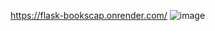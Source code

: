 https://flask-bookscap.onrender.com/
![image](https://github.com/user-attachments/assets/ef279855-f7db-464f-acb9-5d7e45a559bf)
